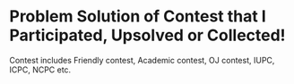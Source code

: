 # Problem Solution of Contest that I Participated, Upsolved or Collected!

Contest includes Friendly contest, Academic contest, OJ contest, IUPC, ICPC, NCPC etc.